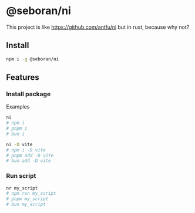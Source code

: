 # @seboran/ni

This project is like <https://github.com/antfu/ni> but in rust, because why not?

## Install

```sh
npm i -g @seboran/ni
```

## Features

### Install package

Examples

```sh
ni
# npm i
# pnpm i
# bun i
```

```sh
ni -D vite
# npm i -D vite
# pnpm add -D vite
# bun add -D vite
```

### Run script

```sh
nr my_script
# npm run my_script
# pnpm my_script
# bun my_script
```
